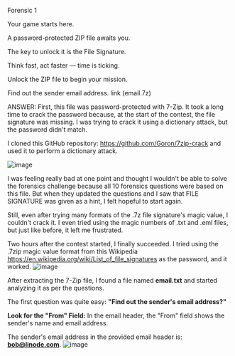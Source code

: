 Forensic 1

Your game starts here.

A password-protected ZIP file awaits you.

The key to unlock it is the File Signature.  

Think fast, act faster — time is ticking.

Unlock the ZIP file to begin your mission.

Find out the sender email address. link (email.7z)

ANSWER:
First, this file was password-protected with 7-Zip. It took a long time to crack the password because, at the start of the contest, the file signature was missing. I was trying to crack it using a dictionary attack, but the password didn't match.

I cloned this GitHub repository: https://github.com/Goron/7zip-crack and used it to perform a dictionary attack.


![image](https://github.com/user-attachments/assets/5fe17391-0d00-47cf-ad62-2caf4aa21f4e)

I was feeling really bad at one point and thought I wouldn't be able to solve the forensics challenge because all 10 forensics questions were based on this file. But when they updated the questions and I saw that FILE SIGNATURE was given as a hint, I felt hopeful to start again.

Still, even after trying many formats of the .7z file signature's magic value, I couldn't crack it. I even tried using the magic numbers of .txt and .eml files, but just like before, it left me frustrated.

Two hours after the contest started, I finally succeeded. I tried using the .7zip magic value format from this Wikipedia https://en.wikipedia.org/wiki/List_of_file_signatures as the password, and it worked.
![image](https://github.com/user-attachments/assets/fb6bb9be-a23b-4c66-b4e8-454cc4f0e162)

After extracting the 7-Zip file, I found a file named **email.txt** and started analyzing it as per the questions.

The first question was quite easy: **"Find out the sender's email address?"**

**Look for the "From" Field:**
In the email header, the "From" field shows the sender's name and email address.

The sender's email address in the provided email header is: **[bob@linode.com](mailto:bob@linode.com)**.
![image](https://github.com/user-attachments/assets/fc47d284-57d3-45a0-b0c3-de051ed76a51)


